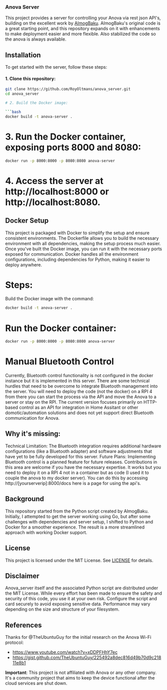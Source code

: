 ### Anova Server

This project provides a server for controlling your Anova via rest json API's, building on the excellent work by [AlmogBaku](https://github.com/AlmogBaku/Anova4All/). AlmogBaku's original code is a great starting point, and this repository expands on it with enhancements to make deployment easier and more flexible. Also stabilized the code so the anova is always available.

## Installation

To get started with the server, follow these steps:

#### 1. Clone this repository:
   ```bash
   git clone https://github.com/RoyOltmans/anova_server.git
   cd anova_server

# 2. Build the Docker image:

```bash
docker build -t anova-server .
```

# 3. Run the Docker container, exposing ports 8000 and 8080:

```bash
docker run -p 8000:8000 -p 8080:8080 anova-server
```
# 4. Access the server at http://localhost:8000 or http://localhost:8080.

## Docker Setup
This project is packaged with Docker to simplify the setup and ensure consistent environments. The Dockerfile allows you to build the necessary environment with all dependencies, making the setup process much easier. Once you've built the Docker image, you can run it with the necessary ports exposed for communication. Docker handles all the environment configurations, including dependencies for Python, making it easier to deploy anywhere.

# Steps:
Build the Docker image with the command:

```bash
docker build -t anova-server .
```

# Run the Docker container:
```bash
docker run -p 8000:8000 -p 8080:8080 anova-server
```

# Manual Bluetooth Control
Currently, Bluetooth control functionality is not configured in the docker instance but it is implemented in this server. There are some technical hurdles that need to be overcome to integrate Bluetooth management into the server. You will need to deploy the code (not the docker) on a RPI 4 from there you can start the process via the API and move the Anova to a server or stay on the RPI. The current version focuses primarily on HTTP-based control as an API for integration in Home Assitant or other domotic/automation solutions and does not yet support direct Bluetooth communication for Anova.

## Why it's missing:
Technical Limitation: The Bluetooth integration requires additional hardware configurations (like a Bluetooth adapter) and software adjustments that have yet to be fully developed for this server.
Future Plans: Implementing Bluetooth control is a planned feature for future releases. Contributions in this area are welcome if you have the necessary expertise.
It works but you need to deploy it on a RPI 4 not in a container but as code (I used it to couple the anova to my docker server). You can do this by accessing http://[yourserverip]:8000/docs here is a page for using the api's.

## Background
This repository started from the Python script created by AlmogBaku. Initially, I attempted to get the server working using Go, but after some challenges with dependencies and server setup, I shifted to Python and Docker for a smoother experience. The result is a more streamlined approach with working Docker support.

## License
This project is licensed under the MIT License. See [LICENSE](/LICENSE) for details.

## Disclaimer
Anova_server itself and the associated Python script are distributed under the MIT License. While every effort has been made to ensure the safety and security of this code, you use it at your own risk. Configure the script and card securely to avoid exposing sensitive data. Performance may vary depending on the size and structure of your filesystem.

## References

Thanks for @TheUbuntuGuy for the initial research on the Anova Wi-Fi protocol:

- https://www.youtube.com/watch?v=xDDPFHhY7ec
- https://gist.github.com/TheUbuntuGuy/225492a8dec816d49b70d9c21811e8b1

**Important**: This project is not affiliated with Anova or any other company. It's a community project that aims to
keep the device functional after the cloud services are shut down.

